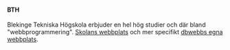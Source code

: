 #### BTH

Blekinge Tekniska Högskola erbjuder en hel hög studier och där bland "webbprogrammering". [Skolans webbplats](https://www.bth.se) och mer specifikt [dbwebbs egna webbplats](https://dbwebb.se/).
